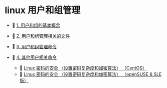 # linux 用户和组管理

* 📄 [1. 用户和组的基本概念](siyuan://blocks/20240424160034-0ds0vww)
* 📄 [2. 用户和组管理相关的文件](siyuan://blocks/20240424160351-fi97cnx)
* 📄 [3. 用户和组管理命令](siyuan://blocks/20240424160730-v9nq6fl)
* 📑 [4. 其他用户相关命令](siyuan://blocks/20231110105237-rci0qia)

  * 📄 [Linux 密码的安全 （设置密码复杂度和加密算法） （CentOS）](siyuan://blocks/20231124222426-bug01uu)
  * 📄 [Linux 密码的安全 （设置密码复杂度和加密算法） （openSUSE &amp; SLE 版）](siyuan://blocks/20231124222313-c4vclkc)

　　‍
